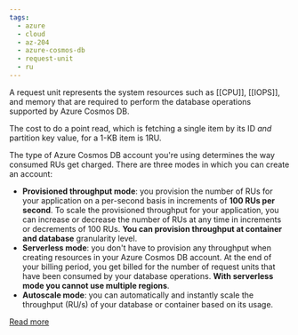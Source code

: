 ```yaml
---
tags:
  - azure
  - cloud
  - az-204
  - azure-cosmos-db
  - request-unit
  - ru
---
```


A request unit represents the system resources such as [[CPU]], [[IOPS]], and memory that are required to perform the database operations supported by Azure Cosmos DB.

The cost to do a point read, which is fetching a single item by its ID _and_ partition key value, for a 1-KB item is 1RU.

The type of Azure Cosmos DB account you're using determines the way consumed RUs get charged. There are three modes in which you can create an account:

- **Provisioned throughput mode**: you provision the number of RUs for your application on a per-second basis in increments of **100 RUs per second**. To scale the provisioned throughput for your application, you can increase or decrease the number of RUs at any time in increments or decrements of 100 RUs. **You can provision throughput at container and database** granularity level.
- **Serverless mode**: you don't have to provision any throughput when creating resources in your Azure Cosmos DB account. At the end of your billing period, you get billed for the number of request units that have been consumed by your database operations. **With serverless mode you cannot use multiple regions**.
- **Autoscale mode**: you can automatically and instantly scale the throughput (RU/s) of your database or container based on its usage.

[Read more](https://learn.microsoft.com/en-gb/azure/cosmos-db/throughput-serverless)
